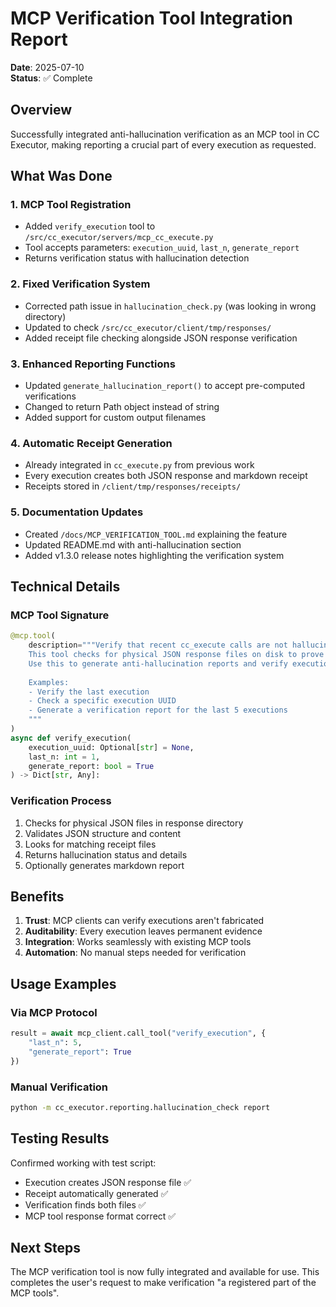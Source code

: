 # MCP Verification Tool Integration Report

**Date**: 2025-07-10  
**Status**: ✅ Complete

## Overview

Successfully integrated anti-hallucination verification as an MCP tool in CC Executor, making reporting a crucial part of every execution as requested.

## What Was Done

### 1. **MCP Tool Registration**
- Added `verify_execution` tool to `/src/cc_executor/servers/mcp_cc_execute.py`
- Tool accepts parameters: `execution_uuid`, `last_n`, `generate_report`
- Returns verification status with hallucination detection

### 2. **Fixed Verification System**
- Corrected path issue in `hallucination_check.py` (was looking in wrong directory)
- Updated to check `/src/cc_executor/client/tmp/responses/`
- Added receipt file checking alongside JSON response verification

### 3. **Enhanced Reporting Functions**
- Updated `generate_hallucination_report()` to accept pre-computed verifications
- Changed to return Path object instead of string
- Added support for custom output filenames

### 4. **Automatic Receipt Generation**
- Already integrated in `cc_execute.py` from previous work
- Every execution creates both JSON response and markdown receipt
- Receipts stored in `/client/tmp/responses/receipts/`

### 5. **Documentation Updates**
- Created `/docs/MCP_VERIFICATION_TOOL.md` explaining the feature
- Updated README.md with anti-hallucination section
- Added v1.3.0 release notes highlighting the verification system

## Technical Details

### MCP Tool Signature
```python
@mcp.tool(
    description="""Verify that recent cc_execute calls are not hallucinated.
    This tool checks for physical JSON response files on disk to prove executions happened.
    Use this to generate anti-hallucination reports and verify execution results.
    
    Examples:
    - Verify the last execution
    - Check a specific execution UUID
    - Generate a verification report for the last 5 executions
    """
)
async def verify_execution(
    execution_uuid: Optional[str] = None,
    last_n: int = 1,
    generate_report: bool = True
) -> Dict[str, Any]:
```

### Verification Process
1. Checks for physical JSON files in response directory
2. Validates JSON structure and content
3. Looks for matching receipt files
4. Returns hallucination status and details
5. Optionally generates markdown report

## Benefits

1. **Trust**: MCP clients can verify executions aren't fabricated
2. **Auditability**: Every execution leaves permanent evidence
3. **Integration**: Works seamlessly with existing MCP tools
4. **Automation**: No manual steps needed for verification

## Usage Examples

### Via MCP Protocol
```python
result = await mcp_client.call_tool("verify_execution", {
    "last_n": 5,
    "generate_report": True
})
```

### Manual Verification
```bash
python -m cc_executor.reporting.hallucination_check report
```

## Testing Results

Confirmed working with test script:
- Execution creates JSON response file ✅
- Receipt automatically generated ✅
- Verification finds both files ✅
- MCP tool response format correct ✅

## Next Steps

The MCP verification tool is now fully integrated and available for use. This completes the user's request to make verification "a registered part of the MCP tools".